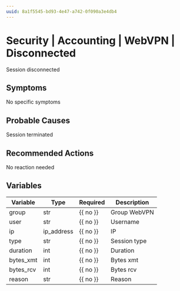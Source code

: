 ```yaml
---
uuid: 8a1f5545-bd93-4e47-a742-0f090a3e4db4
---
```

# Security | Accounting | WebVPN | Disconnected

Session disconnected

## Symptoms

No specific symptoms

## Probable Causes

Session terminated

## Recommended Actions

No reaction needed

## Variables

Variable | Type | Required | Description
--- | --- | --- | ---
group | str | {{ no }} | Group WebVPN
user | str | {{ no }} | Username
ip | ip_address | {{ no }} | IP
type | str | {{ no }} | Session type
duration | int | {{ no }} | Duration
bytes_xmt | int | {{ no }} | Bytes xmt
bytes_rcv | int | {{ no }} | Bytes rcv
reason | str | {{ no }} | Reason
